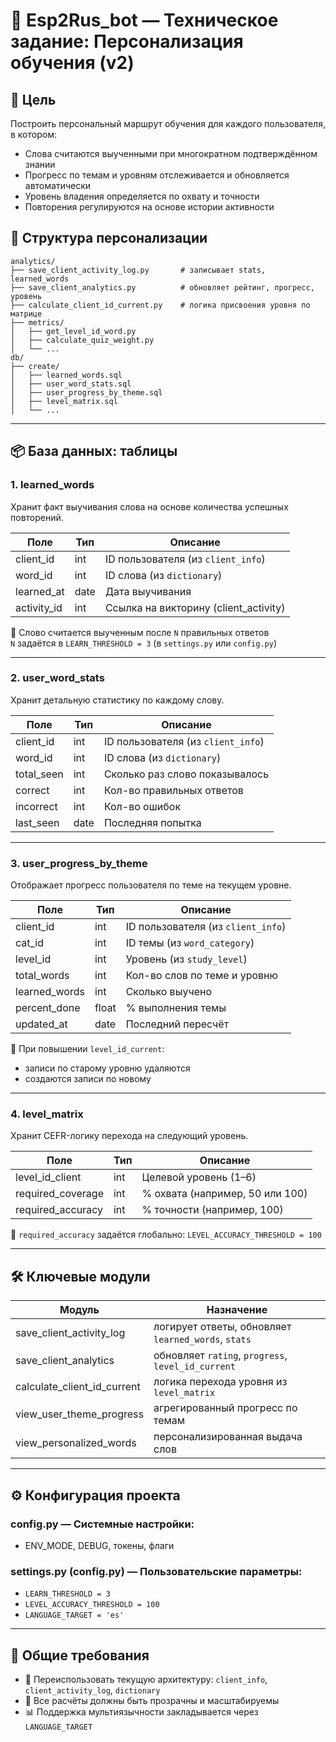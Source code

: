 # 🧠 Esp2Rus_bot — Техническое задание: Персонализация обучения (v2)

## 🎯 Цель
Построить персональный маршрут обучения для каждого пользователя, в котором:
- Слова считаются выученными при многократном подтверждённом знании
- Прогресс по темам и уровням отслеживается и обновляется автоматически
- Уровень владения определяется по охвату и точности
- Повторения регулируются на основе истории активности

## 📁 Структура персонализации

```
analytics/
├── save_client_activity_log.py       # записывает stats, learned_words
├── save_client_analytics.py          # обновляет рейтинг, прогресс, уровень
├── calculate_client_id_current.py    # логика присвоения уровня по матрице
├── metrics/
│   ├── get_level_id_word.py
│   ├── calculate_quiz_weight.py
│   └── ...
db/
├── create/
│   ├── learned_words.sql
│   ├── user_word_stats.sql
│   ├── user_progress_by_theme.sql
│   ├── level_matrix.sql
│   └── ...
```

---

## 📦 База данных: таблицы

### 1. learned_words

Хранит факт выучивания слова на основе количества успешных повторений.

| Поле         | Тип     | Описание                              |
|--------------|---------|---------------------------------------|
| client_id    | int     | ID пользователя (из `client_info`)    |
| word_id      | int     | ID слова (из `dictionary`)                     |
| learned_at   | date    | Дата выучивания                       |
| activity_id  | int     | Ссылка на викторину (client_activity) |

🔁 Слово считается выученным после `N` правильных ответов  
`N` задаётся в `LEARN_THRESHOLD = 3` (в `settings.py` или `config.py`)

---

### 2. user_word_stats

Хранит детальную статистику по каждому слову.

| Поле         | Тип     | Описание                           |
|--------------|---------|------------------------------------|
| client_id    | int     | ID пользователя (из `client_info`) |
| word_id      | int     | ID слова (из `dictionary`)                          |
| total_seen   | int     | Сколько раз слово показывалось     |
| correct      | int     | Кол-во правильных ответов          |
| incorrect    | int     | Кол-во ошибок                      |
| last_seen    | date    | Последняя попытка                  |

---

### 3. user_progress_by_theme

Отображает прогресс пользователя по теме на текущем уровне.

| Поле         | Тип     | Описание                              |
|--------------|---------|----------------------------------------|
| client_id    | int     | ID пользователя (из `client_info`)                       |
| cat_id       | int     | ID темы (из `word_category`)           |
| level_id     | int     | Уровень (из `study_level`)             |
| total_words  | int     | Кол-во слов по теме и уровню           |
| learned_words| int     | Сколько выучено                        |
| percent_done | float   | % выполнения темы                      |
| updated_at   | date    | Последний пересчёт                     |

🧠 При повышении `level_id_current`:
- записи по старому уровню удаляются
- создаются записи по новому

---

### 4. level_matrix

Хранит CEFR-логику перехода на следующий уровень.

| Поле              | Тип    | Описание                          |
|-------------------|--------|-----------------------------------|
| level_id_client   | int    | Целевой уровень (1–6)             |
| required_coverage | int    | % охвата (например, 50 или 100)   |
| required_accuracy | int    | % точности (например, 100)        |

🧩 `required_accuracy` задаётся глобально: `LEVEL_ACCURACY_THRESHOLD = 100`

---

## 🛠 Ключевые модули

| Модуль                     | Назначение                                       |
|----------------------------|--------------------------------------------------|
| save_client_activity_log   | логирует ответы, обновляет `learned_words`, `stats` |
| save_client_analytics      | обновляет `rating`, `progress`, `level_id_current` |
| calculate_client_id_current| логика перехода уровня из `level_matrix`        |
| view_user_theme_progress   | агрегированный прогресс по темам                |
| view_personalized_words    | персонализированная выдача слов                 |

---

## ⚙️ Конфигурация проекта

### config.py — Системные настройки:
- ENV_MODE, DEBUG, токены, флаги

### settings.py (config.py) — Пользовательские параметры:
- `LEARN_THRESHOLD = 3`
- `LEVEL_ACCURACY_THRESHOLD = 100`
- `LANGUAGE_TARGET = 'es'`

---

## 📌 Общие требования

- 🔁 Переиспользовать текущую архитектуру: `client_info`, `client_activity_log`, `dictionary`
- 🧩 Все расчёты должны быть прозрачны и масштабируемы
- 📊 Поддержка мультиязычности закладывается через `LANGUAGE_TARGET`